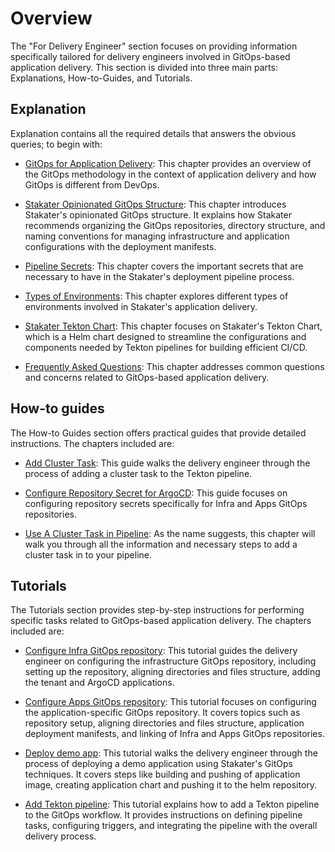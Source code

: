 # Overview

The "For Delivery Engineer" section focuses on providing information specifically tailored for delivery engineers involved in GitOps-based application delivery.
This section is divided into three main parts: Explanations, How-to-Guides, and Tutorials.

## Explanation

Explanation contains all the required details that answers the obvious queries; to begin with:

- [GitOps for Application Delivery](./explanation/gitops-intro.md): This chapter provides an overview of the GitOps methodology in the context of application delivery and how GitOps is different from DevOps.

- [Stakater Opinionated GitOps Structure](./explanation/gitops-structure.md): This chapter introduces Stakater's opinionated GitOps structure. It explains how Stakater recommends organizing the GitOps repositories, directory structure, and naming conventions for managing infrastructure and application configurations with the deployment manifests.

- [Pipeline Secrets](./explanation/secrets.md): This chapter covers the important secrets that are necessary to have in the Stakater's deployment pipeline process.

- [Types of Environments](./explanation/types-of-environments.md): This chapter explores different types of environments involved in Stakater's application delivery.

- [Stakater Tekton Chart](./explanation/stakater-tekton-chart.md): This chapter focuses on Stakater's Tekton Chart, which is a Helm chart designed to streamline the configurations and components needed by Tekton pipelines for building efficient CI/CD.

- [Frequently Asked Questions](./explanation/faq.md): This chapter addresses common questions and concerns related to GitOps-based application delivery.

## How-to guides

The How-to Guides section offers practical guides that provide detailed instructions. The chapters included are:

- [Add Cluster Task](./how-to-guides/add-a-cluster-task/add-cluster-task.md): This guide walks the delivery engineer through the process of adding a cluster task to the Tekton pipeline.

- [Configure Repository Secret for ArgoCD](./how-to-guides/configure-repository-secret/configure-repository-secret.md): This guide focuses on configuring repository secrets specifically for Infra and Apps GitOps repositories.

- [Use A Cluster Task in Pipeline](./how-to-guides/use-a-cluster-task-in-pipeline/use-a-cluster-task-in-pipeline.md): As the name suggests, this chapter will walk you through all the information and necessary steps to add a cluster task in to your pipeline.

## Tutorials

The Tutorials section provides step-by-step instructions for performing specific tasks related to GitOps-based application delivery. The chapters included are:

- [Configure Infra GitOps repository](./tutorials/01-configure-infra-gitops-config/configure-infra-gitops-repo.md): This tutorial guides the delivery engineer on configuring the infrastructure GitOps repository, including setting up the repository, aligning directories and files structure, adding the tenant and ArgoCD applications.

- [Configure Apps GitOps repository](./tutorials/02-configure-apps-gitops-config/configure-apps-gitops-repo.md): This tutorial focuses on configuring the application-specific GitOps repository. It covers topics such as repository setup, aligning directories and files structure, application deployment manifests, and linking of Infra and Apps GitOps repositories.

- [Deploy demo app](./tutorials/03-deploy-demo-app/deploy-demo-app.md): This tutorial walks the delivery engineer through the process of deploying a demo application using Stakater's GitOps techniques. It covers steps like building and pushing of application image, creating application chart and pushing it to the helm repository.

- [Add Tekton pipeline](./tutorials/04-add-tekton-pipeline-to-demo-app/add-pipeline.md): This tutorial explains how to add a Tekton pipeline to the GitOps workflow. It provides instructions on defining pipeline tasks, configuring triggers, and integrating the pipeline with the overall delivery process.